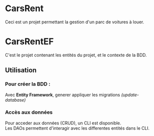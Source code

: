 # CarsRent

Ceci est un projet permettant la gestion d'un parc de voitures à louer.

# CarsRentEF

C'est le projet contenant les entités du projet, et le contexte de la BDD.

## Utilisation

### Pour créer la BDD : 
Avec **Entity Framework**, generer appliquer les migrations *(update-database)*

### Accès aux données
Pour acceder aux données (CRUD), un CLI est disponible.  
Les DAOs permettent d'interagir avec les differentes entités dans le CLI.
